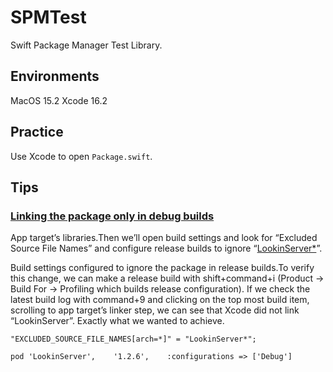 # SPMTest
Swift Package Manager Test Library.

## Environments
MacOS 15.2
Xcode 16.2

## Practice
Use Xcode to open `Package.swift`.

## Tips
### [Linking the package only in debug builds](https://augmentedcode.io/2022/05/02/linking-a-swift-package-only-in-debug-builds/)
App target’s libraries.Then we’ll open build settings and look for “Excluded Source File Names” and configure release builds to ignore “[LookinServer*](https://github.com/QMUI/LookinServer)”.

Build settings configured to ignore the package in release builds.To verify this change, we can make a release build with shift+command+i (Product -> Build For -> Profiling which builds release configuration). If we check the latest build log with command+9 and clicking on the top most build item, scrolling to app target’s linker step, we can see that Xcode did not link “LookinServer”. Exactly what we wanted to achieve.

`"EXCLUDED_SOURCE_FILE_NAMES[arch=*]" = "LookinServer*";`

`pod 'LookinServer',    '1.2.6',    :configurations => ['Debug']`
